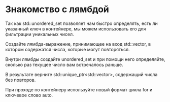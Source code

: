 # Знакомство с лямбдой

Так как std::unordered_set позволяет нам быстро определять, есть ли указанный ключ в контейнере, мы можем использовать его для фильтрации уникальных чисел.

Создайте лямбда-выражение, принимающее на вход std::vector<int>, в котором содержатся числа, которые могут повторяться. 

Внутри лямбды создайте unordered_set и при помощи него определяйте, сколько раз текущее число вам встречалось раньше. 

В результате верните std::unique_ptr<std::vector<int>>, содержащий числа без повторов. 

При проходе по контейнеру используйте новый формат цикла for и ключевое слово auto. 

